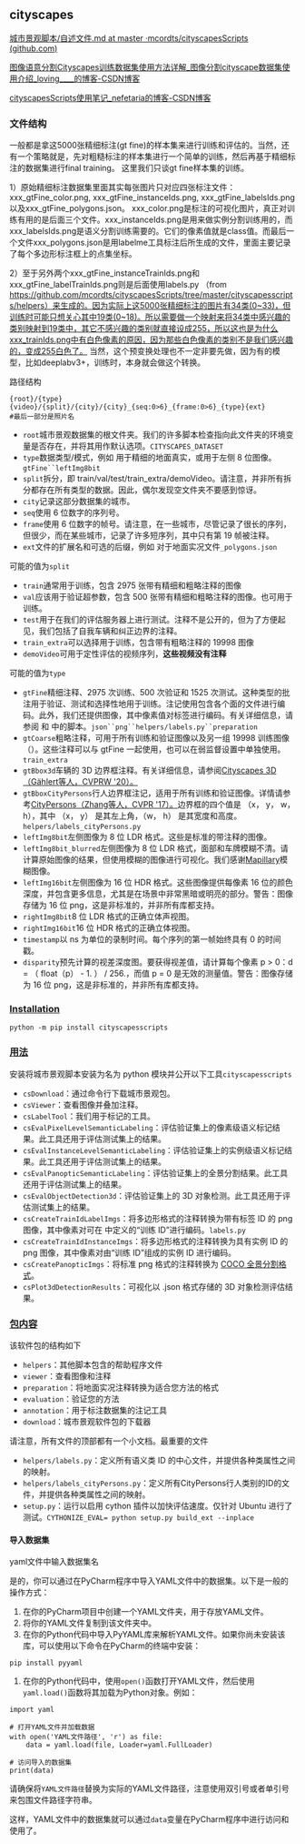 ## cityscapes

[城市景观脚本/自述文件.md at master ·mcordts/cityscapesScripts (github.com)](https://github.com/mcordts/cityscapesScripts/blob/master/README.md)

[图像语意分割Cityscapes训练数据集使用方法详解_图像分割cityscape数据集使用介绍_loving____的博客-CSDN博客](https://blog.csdn.net/wang27623056/article/details/106631196?ops_request_misc=%7B%22request%5Fid%22%3A%22169564204216800222823614%22%2C%22scm%22%3A%2220140713.130102334..%22%7D&request_id=169564204216800222823614&biz_id=0&utm_medium=distribute.pc_search_result.none-task-blog-2~all~sobaiduend~default-2-106631196-null-null.142^v94^chatsearchT3_1&utm_term=cityscapesscripts使用&spm=1018.2226.3001.4187)

[cityscapesScripts使用笔记_nefetaria的博客-CSDN博客](https://blog.csdn.net/nefetaria/article/details/105728008?ops_request_misc=%7B%22request%5Fid%22%3A%22169564204216800222823614%22%2C%22scm%22%3A%2220140713.130102334..%22%7D&request_id=169564204216800222823614&biz_id=0&utm_medium=distribute.pc_search_result.none-task-blog-2~all~sobaiduend~default-4-105728008-null-null.142^v94^chatsearchT3_1&utm_term=cityscapesscripts使用&spm=1018.2226.3001.4187)

### 文件结构

一般都是拿这5000张精细标注(gt fine)的样本集来进行训练和评估的。当然，还有一个策略就是，先对粗糙标注的样本集进行一个简单的训练，然后再基于精细标注的数据集进行final training。 这里我们只谈gt fine样本集的训练。

1）原始精细标注数据集里面其实每张图片只对应四张标注文件：xxx_gtFine_color.png, xxx_gtFine_instanceIds.png, xxx_gtFine_labelsIds.png以及xxx_gtFine_polygons.json。 xxx_color.png是标注的可视化图片，真正对训练有用的是后面三个文件。xxx_instanceIds.png是用来做实例分割训练用的，而xxx_labelsIds.png是语义分割训练需要的。它们的像素值就是class值。而最后一个文件xxx_polygons.json是用labelme工具标注后所生成的文件，里面主要记录了每个多边形标注框上的点集坐标。

2）至于另外两个xxx_gtFine_instanceTrainIds.png和xxx_gtFine_labelTrainIds.png则是后面使用labels.py （from https://github.com/mcordts/cityscapesScripts/tree/master/cityscapesscripts/helpers）来生成的。因为实际上这5000张精细标注的图片有34类(0~33)，但训练时可能只想关心其中19类(0~18)。所以需要做一个映射来将34类中感兴趣的类别映射到19类中，其它不感兴趣的类别就直接设成255，所以这也是为什么xxx_trainIds.png中有白色像素的原因，因为那些白色像素的类别不是我们感兴趣的，变成255白色了。   当然，这个预变换处理也不一定非要先做，因为有的模型，比如deeplabv3+，训练时，本身就会做这个转换。



路径结构

```
{root}/{type}{video}/{split}/{city}/{city}_{seq:0>6}_{frame:0>6}_{type}{ext}
#最后一部分是照片名
```

- `root`城市景观数据集的根文件夹。我们的许多脚本检查指向此文件夹的环境变量是否存在，并将其用作默认选项。`CITYSCAPES_DATASET`
- `type`数据类型/模式，例如 用于精细的地面真实，或用于左侧 8 位图像。`gtFine``leftImg8bit`
- `split`拆分，即 train/val/test/train_extra/demoVideo。请注意，并非所有拆分都存在所有类型的数据。因此，偶尔发现空文件夹不要感到惊讶。
- `city`记录这部分数据集的城市。
- `seq`使用 6 位数字的序列号。
- `frame`使用 6 位数字的帧号。请注意，在一些城市，尽管记录了很长的序列，但很少，而在某些城市，记录了许多短序列，其中只有第 19 帧被注释。
- `ext`文件的扩展名和可选的后缀，例如 对于地面实况文件`_polygons.json`

可能的值为`split`

- `train`通常用于训练，包含 2975 张带有精细和粗略注释的图像
- `val`应该用于验证超参数，包含 500 张带有精细和粗略注释的图像。也可用于训练。
- `test`用于在我们的评估服务器上进行测试。注释不是公开的，但为了方便起见，我们包括了自我车辆和纠正边界的注释。
- `train_extra`可以选择用于训练，包含带有粗略注释的 19998 图像
- `demoVideo`可用于定性评估的视频序列，**这些视频没有注释**

可能的值为`type`

- `gtFine`精细注释、2975 次训练、500 次验证和 1525 次测试。这种类型的批注用于验证、测试和选择性地用于训练。注记使用包含各个面的文件进行编码。此外，我们还提供图像，其中像素值对标签进行编码。有关详细信息，请参阅 和 中的脚本。`json``png``helpers/labels.py``preparation`
- `gtCoarse`粗略注释，可用于所有训练和验证图像以及另一组 19998 训练图像 （）。这些注释可以与 gtFine 一起使用，也可以在弱监督设置中单独使用。`train_extra`
- `gtBbox3d`车辆的 3D 边界框注释。有关详细信息，请参阅[Cityscapes 3D（Gählert等人，CVPRW '20）。](https://arxiv.org/abs/2006.07864)
- `gtBboxCityPersons`行人边界框注记，适用于所有训练和验证图像。详情请参考[CityPersons（Zhang等人，CVPR '17）。](https://bitbucket.org/shanshanzhang/citypersons)边界框的四个值是 （x， y， w， h），其中 （x， y） 是其左上角，（w， h） 是其宽度和高度。`helpers/labels_cityPersons.py`
- `leftImg8bit`左侧图像为 8 位 LDR 格式。这些是标准的带注释的图像。
- `leftImg8bit_blurred`左侧图像为 8 位 LDR 格式，面部和车牌模糊不清。请计算原始图像的结果，但使用模糊的图像进行可视化。我们感谢[Mapillary](https://www.mapillary.com/)模糊图像。
- `leftImg16bit`左侧图像为 16 位 HDR 格式。这些图像提供每像素 16 位的颜色深度，并包含更多信息，尤其是在场景中非常黑暗或明亮的部分。警告：图像存储为 16 位 png，这是非标准的，并非所有库都支持。
- `rightImg8bit`8 位 LDR 格式的正确立体声视图。
- `rightImg16bit`16 位 HDR 格式的正确立体视图。
- `timestamp`以 ns 为单位的录制时间。每个序列的第一帧始终具有 0 的时间戳。
- `disparity`预先计算的视差深度图。要获得视差值，请计算每个像素 p > 0：d = （ float（p） - 1. ） / 256.，而值 p = 0 是无效的测量值。警告：图像存储为 16 位 png，这是非标准的，并非所有库都支持。

### [Installation](https://github.com/mcordts/cityscapesScripts/blob/master/README.md#installation)

```
python -m pip install cityscapesscripts
```

### [用法](https://github.com/mcordts/cityscapesScripts/blob/master/README.md#usage)

安装将城市景观脚本安装为名为 python 模块并公开以下工具`cityscapesscripts`

- `csDownload`：通过命令行下载城市景观包。
- `csViewer`：查看图像并叠加注释。
- `csLabelTool`：我们用于标记的工具。
- `csEvalPixelLevelSemanticLabeling`：评估验证集上的像素级语义标记结果。此工具还用于评估测试集上的结果。
- `csEvalInstanceLevelSemanticLabeling`：评估验证集上的实例级语义标记结果。此工具还用于评估测试集上的结果。
- `csEvalPanopticSemanticLabeling`：评估验证集上的全景分割结果。此工具还用于评估测试集上的结果。
- `csEvalObjectDetection3d`：评估验证集上的 3D 对象检测。此工具还用于评估测试集上的结果。
- `csCreateTrainIdLabelImgs`：将多边形格式的注释转换为带有标签 ID 的 png 图像，其中像素对可在 中定义的“训练 ID”进行编码。`labels.py`
- `csCreateTrainIdInstanceImgs`：将多边形格式的注释转换为具有实例 ID 的 png 图像，其中像素对由“训练 ID”组成的实例 ID 进行编码。
- `csCreatePanopticImgs`：将标准 png 格式的注释转换为 [COCO 全景分割格式](http://cocodataset.org/#format-data)。
- `csPlot3dDetectionResults`：可视化以 .json 格式存储的 3D 对象检测评估结果。

### [包内容](https://github.com/mcordts/cityscapesScripts/blob/master/README.md#package-content)

该软件包的结构如下

- `helpers`：其他脚本包含的帮助程序文件
- `viewer`：查看图像和注释
- `preparation`：将地面实况注释转换为适合您方法的格式
- `evaluation`：验证您的方法
- `annotation`：用于标注数据集的注记工具
- `download`：城市景观软件包的下载器

请注意，所有文件的顶部都有一个小文档。最重要的文件

- `helpers/labels.py`：定义所有语义类 ID 的中心文件，并提供各种类属性之间的映射。
- `helpers/labels_cityPersons.py`：定义所有CityPersons行人类别的ID的文件，并提供各种类属性之间的映射。
- `setup.py`：运行以启用 cython 插件以加快评估速度。仅针对 Ubuntu 进行了测试。`CYTHONIZE_EVAL= python setup.py build_ext --inplace`

#### 导入数据集

yaml文件中输入数据集名

是的，你可以通过在PyCharm程序中导入YAML文件中的数据集。以下是一般的操作方式：

1. 在你的PyCharm项目中创建一个YAML文件夹，用于存放YAML文件。
2. 将你的YAML文件复制到该文件夹中。
3. 在你的Python代码中导入PyYAML库来解析YAML文件。如果你尚未安装该库，可以使用以下命令在PyCharm的终端中安装：

```
pip install pyyaml
```



1. 在你的Python代码中，使用`open()`函数打开YAML文件，然后使用`yaml.load()`函数将其加载为Python对象。例如：

```
import yaml

# 打开YAML文件并加载数据
with open('YAML文件路径', 'r') as file:
    data = yaml.load(file, Loader=yaml.FullLoader)

# 访问导入的数据集
print(data)
```



请确保将`YAML文件路径`替换为实际的YAML文件路径，注意使用双引号或者单引号来包围文件路径字符串。

这样，YAML文件中的数据集就可以通过`data`变量在PyCharm程序中进行访问和使用了。